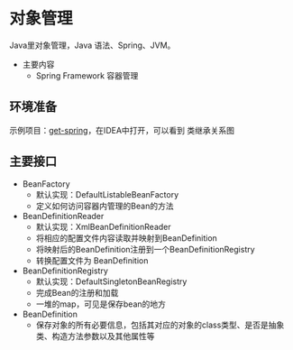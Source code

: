 #   对象管理

Java里对象管理，Java 语法、Spring、JVM。

-   主要内容
    -   Spring Framework 容器管理

##  环境准备

示例项目：[get-spring](https://github.com/kaoshanji/example/tree/master/example-java/get-spring)，在IDEA中打开，可以看到 类继承关系图


##  主要接口
-   BeanFactory
    -   默认实现：DefaultListableBeanFactory
    -   定义如何访问容器内管理的Bean的方法
-   BeanDefinitionReader
    -   默认实现：XmlBeanDefinitionReader
    -   将相应的配置文件内容读取并映射到BeanDefinition
    -   将映射后的BeanDefinition注册到一个BeanDefinitionRegistry
    -   转换配置文件为 BeanDefinition
-   BeanDefinitionRegistry
    -   默认实现：DefaultSingletonBeanRegistry
    -   完成Bean的注册和加载
    -   一堆的map，可见是保存bean的地方
-   BeanDefinition
    -   保存对象的所有必要信息，包括其对应的对象的class类型、是否是抽象类、构造方法参数以及其他属性等
